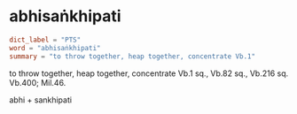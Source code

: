 # abhisaṅkhipati

``` toml
dict_label = "PTS"
word = "abhisaṅkhipati"
summary = "to throw together, heap together, concentrate Vb.1"
```

to throw together, heap together, concentrate Vb.1 sq., Vb.82 sq., Vb.216 sq. Vb.400; Mil.46.

abhi \+ sankhipati

